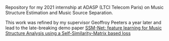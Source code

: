 Repository for my 2021 internship at ADASP (LTCI Telecom Paris) on Music Structure Estimation and Music Source Separation.

This work was refined by my supervisor Geoffroy Peeters a year later and lead to the late-breaking demo paper [SSM-Net: feature learning for Music Structure Analysis using a Self-Similarity-Matrix based loss](https://arxiv.org/abs/2211.08141)
